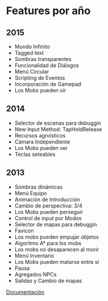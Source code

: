 ﻿# Features por año

## 2015
- Mundo Infinito
- Tagged text
- Sombras transparentes
- Funcionalidad de Diálogos
- Menú Circular
- Scripting de Eventos
- Incorporación de Gamepad
- Los Mobs pueden oír

## 2014
- Selector de escenas para debuggin
- New Input Method: TapHoldRelease
- Recursos agnósticos
- Cámara Independiente
- Los Mobs pueden ver
- Teclas seteables

## 2013
- Sombras dinámicas
- Menú Equipo
- Animación de Introducción
- Cambio de perspectiva: 3/4
- Los Mobs pueden perseguir
- Control de input por Modos
- Selector de mapas para debuggin
- Favicon
- Los mobs pueden empujar objetos
- Algoritmo A* para los mobs
- Los mobs no desaparecen al morir
- Menú Inventario
- Los Mobs pueden matarse entre sí
- Pausa
- Agregados NPCs
- Salidas y Cambio de mapas

[Documentación](data/main.md)
